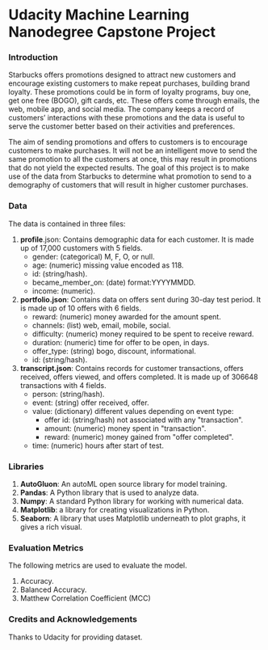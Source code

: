 # Udacity Machine Learning Nanodegree Capstone Project

### Introduction
Starbucks offers promotions designed to attract new customers and encourage existing customers to make repeat purchases, building brand loyalty. These promotions could be in
form of loyalty programs, buy one, get one free (BOGO), gift cards, etc. These offers come
through emails, the web, mobile app, and social media. The company keeps a record of
customers’ interactions with these promotions and the data is useful to serve the customer
better based on their activities and preferences.

The aim of sending promotions and offers to customers is to encourage customers to make
purchases. It will not be an intelligent move to send the same promotion to all the
customers at once, this may result in promotions that do not yield the expected results. The
goal of this project is to make use of the data from Starbucks to determine what promotion
to send to a demography of customers that will result in higher customer purchases.


### Data
The data is contained in three files:
1. **profile**.json: Contains demographic data for each customer. It is made up of 17,000 customers with 5 fields.
    * gender: (categorical) M, F, O, or null.
    * age: (numeric) missing value encoded as 118.
    * id: (string/hash).
    * became_member_on: (date) format:YYYYMMDD.
    * income: (numeric).
2. **portfolio.json**: Contains data on offers sent during 30-day test period. It is made up of 10 offers with 6 fields.
    * reward: (numeric) money awarded for the amount spent.
    * channels: (list) web, email, mobile, social.
    * difficulty: (numeric) money required to be spent to receive reward.
    * duration: (numeric) time for offer to be open, in days.
    * offer_type: (string) bogo, discount, informational.
    * id: (string/hash).
3. **transcript.json**: Contains records for customer transactions, offers received, offers viewed, and offers completed. It is made up of 306648 transactions with 4 fields.
    * person: (string/hash).
    * event: (string) offer received, offer.
    * value: (dictionary) different values depending on event type:
        * offer id: (string/hash) not associated with any "transaction".
        * amount: (numeric) money spent in "transaction".
        * reward: (numeric) money gained from "offer completed".
    * time: (numeric) hours after start of test.


### Libraries
1. **AutoGluon**: An autoML open source library for model training.
2. **Pandas**: A Python library that is used to analyze data.
3. **Numpy**: A standard Python library for working with numerical data.
4. **Matplotlib**: a library for creating visualizations in Python.
5. **Seaborn**: A library that uses Matplotlib underneath to plot graphs, it gives a rich visual.


### Evaluation Metrics
The following metrics are used to evaluate the model.
1. Accuracy. 
2. Balanced Accuracy.
3. Matthew Correlation Coefficient (MCC)

### Credits and Acknowledgements
Thanks to Udacity for providing dataset.